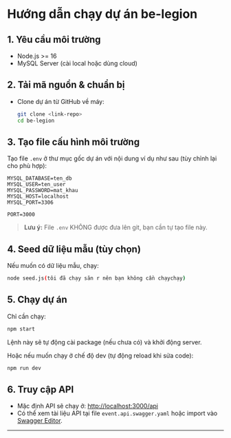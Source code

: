 # Hướng dẫn chạy dự án be-legion

## 1. Yêu cầu môi trường
- Node.js >= 16
- MySQL Server (cài local hoặc dùng cloud)

## 2. Tải mã nguồn & chuẩn bị
- Clone dự án từ GitHub về máy:
  ```bash
  git clone <link-repo>
  cd be-legion
  ```

## 3. Tạo file cấu hình môi trường

Tạo file `.env` ở thư mục gốc dự án với nội dung ví dụ như sau (tùy chỉnh lại cho phù hợp):

```
MYSQL_DATABASE=ten_db
MYSQL_USER=ten_user
MYSQL_PASSWORD=mat_khau
MYSQL_HOST=localhost
MYSQL_PORT=3306

PORT=3000
```

> **Lưu ý:** File `.env` KHÔNG được đưa lên git, bạn cần tự tạo file này.

## 4. Seed dữ liệu mẫu (tùy chọn)
Nếu muốn có dữ liệu mẫu, chạy:
```bash
node seed.js(tôi đã chạy săn r nên bạn không cần chạychạy)
```

## 5. Chạy dự án
Chỉ cần chạy:
```bash
npm start
```
Lệnh này sẽ tự động cài package (nếu chưa có) và khởi động server.

Hoặc nếu muốn chạy ở chế độ dev (tự động reload khi sửa code):
```bash
npm run dev
```

## 6. Truy cập API
- Mặc định API sẽ chạy ở: [http://localhost:3000/api](http://localhost:3000/api)
- Có thể xem tài liệu API tại file `event.api.swagger.yaml` hoặc import vào [Swagger Editor](https://editor.swagger.io/).

---

